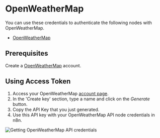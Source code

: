 # OpenWeatherMap

You can use these credentials to authenticate the following nodes with OpenWeatherMap.
- [OpenWeatherMap](/workflow/integrations/nodes/n8n-nodes-base.openWeatherMap/)

## Prerequisites

Create a [OpenWeatherMap](https://openweathermap.org/) account. 

## Using Access Token

1. Access your OpenWeatherMap [account page](https://home.openweathermap.org/api_keys).
2. In the 'Create key' section, type a name and click on the *Generate* button.
3. Copy the API Key that you just generated.
4. Use this API key with your OpenWeatherMap API node credentials in n8n.

![Getting OpenWeatherMap API credentials](/_images/integrations/credentials/openweathermap/using-access-token.gif)
